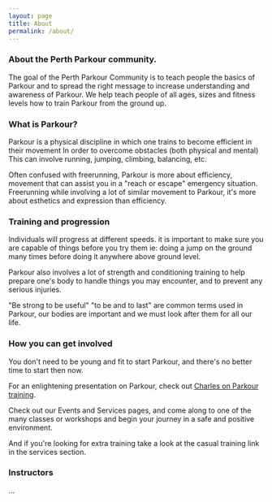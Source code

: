 ```yaml
---
layout: page
title: About
permalink: /about/
---
```


### About the Perth Parkour community.

The goal of the Perth Parkour Community is to teach people the basics of Parkour and to spread the right message to increase understanding and awareness of Parkour. We help teach people of all ages, sizes and fitness levels how to train Parkour from the ground up.

### What is Parkour?

Parkour is a physical discipline in which one trains to become efficient in their movement In order to overcome obstacles (both physical and mental) This can involve running, jumping, climbing, balancing, etc.

Often confused with freerunning, Parkour is more about efficiency, movement that can assist you in a "reach or escape" emergency situation. Freerunning while involving a lot of similar movement to Parkour, it's more about esthetics and expression than efficiency.

### Training and progression

Individuals will progress at different speeds. it is important to make sure you are capable of things before you try them ie: doing a jump on the ground many times before doing it anywhere above ground level.

Parkour also involves a lot of strength and conditioning training to help prepare one's body to handle things you may encounter, and to prevent any serious injuries.

"Be strong to be useful" "to be and to last" are common terms used in Parkour, our bodies are important and we must look after them for all our life.

### How you can get involved

You don't need to be young and fit to start Parkour, and there's no better time to start then now.

For an enlightening presentation on Parkour, check out [Charles on Parkour training](https://www.youtube.com/watch?v=3x-vqr3ZnZE).

Check out our Events and Services pages, and come along to one of the many classes or workshops and begin your journey in a safe and positive environment.

And if you're looking for extra training take a look at the casual training link in the services section.

### Instructors
...
